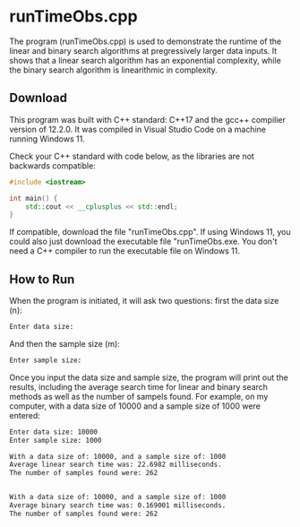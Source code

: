 # runTimeObs.cpp 

The program (runTimeObs.cpp) is used to demonstrate the runtime of the linear and binary search algorithms at pregressively larger data inputs. It shows that a linear search algorithm has an exponential complexity, while the binary search algorithm is linearithmic in complexity.

## Download
This program was built with C++ standard: C++17 and the gcc++ compilier version of 12.2.0. It was compiled in Visual Studio Code on a machine running Windows 11.  

Check your C++ standard with code below, as the libraries are not backwards compatible:
```cpp
#include <iostream>

int main() {
    std::cout << __cplusplus << std::endl;
}
```

If compatible, download the file "runTimeObs.cpp". If using Windows 11, you could also just download the executable file "runTimeObs.exe. You don't need a C++ compiler to run the executable file on Windows 11. 

## How to Run
When the program is initiated, it will ask two questions: first the data size (n):

```bash
Enter data size: 
```
And then the sample size (m):
```bash
Enter sample size:
```
Once you input the data size and sample size, the program will print out the results, including the average search time for linear and binary search methods as well as the number of sampels found.  For example, on my computer, with a data size of 10000 and a sample size of 1000 were entered: 
```bash
Enter data size: 10000
Enter sample size: 1000

With a data size of: 10000, and a sample size of: 1000
Average linear search time was: 22.6982 milliseconds.
The number of samples found were: 262


With a data size of: 10000, and a sample size of: 1000
Average binary search time was: 0.169001 milliseconds.
The number of samples found were: 262
```
